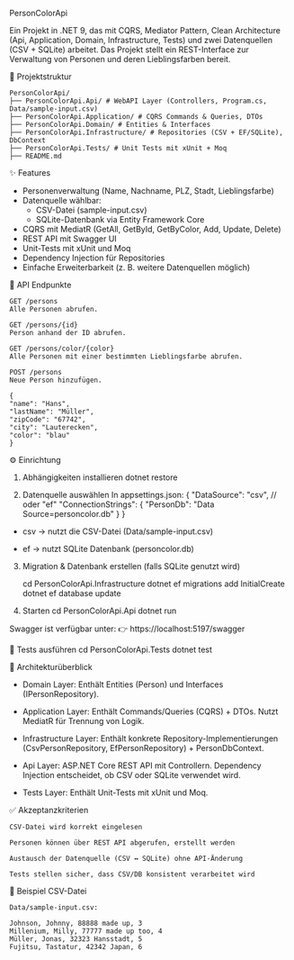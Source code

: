 PersonColorApi

Ein Projekt in .NET 9, das mit CQRS, Mediator Pattern, Clean Architecture (Api, Application, Domain, Infrastructure, Tests) und zwei Datenquellen (CSV + SQLite) arbeitet.
Das Projekt stellt ein REST-Interface zur Verwaltung von Personen und deren Lieblingsfarben bereit.

📂 Projektstruktur

    PersonColorApi/
    ├── PersonColorApi.Api/ # WebAPI Layer (Controllers, Program.cs, Data/sample-input.csv)
    ├── PersonColorApi.Application/ # CQRS Commands & Queries, DTOs
    ├── PersonColorApi.Domain/ # Entities & Interfaces
    ├── PersonColorApi.Infrastructure/ # Repositories (CSV + EF/SQLite), DbContext
    ├── PersonColorApi.Tests/ # Unit Tests mit xUnit + Moq
    ├── README.md

✨ Features

- Personenverwaltung (Name, Nachname, PLZ, Stadt, Lieblingsfarbe)
- Datenquelle wählbar:
  - CSV-Datei (sample-input.csv)
  - SQLite-Datenbank via Entity Framework Core
- CQRS mit MediatR (GetAll, GetById, GetByColor, Add, Update, Delete)
- REST API mit Swagger UI
- Unit-Tests mit xUnit und Moq
- Dependency Injection für Repositories
- Einfache Erweiterbarkeit (z. B. weitere Datenquellen möglich)

📑 API Endpunkte

    GET /persons
    Alle Personen abrufen.

    GET /persons/{id}
    Person anhand der ID abrufen.

    GET /persons/color/{color}
    Alle Personen mit einer bestimmten Lieblingsfarbe abrufen.

    POST /persons
    Neue Person hinzufügen.

    {
    "name": "Hans",
    "lastName": "Müller",
    "zipCode": "67742",
    "city": "Lauterecken",
    "color": "blau"
    }

⚙️ Einrichtung

1. Abhängigkeiten installieren
   dotnet restore

2. Datenquelle auswählen
   In appsettings.json:
   {
   "DataSource": "csv", // oder "ef"
   "ConnectionStrings": {
   "PersonDb": "Data Source=personcolor.db"
   }
   }

- csv → nutzt die CSV-Datei (Data/sample-input.csv)

- ef → nutzt SQLite Datenbank (personcolor.db)

3. Migration & Datenbank erstellen (falls SQLite genutzt wird)

   cd PersonColorApi.Infrastructure
   dotnet ef migrations add InitialCreate
   dotnet ef database update

4. Starten
   cd PersonColorApi.Api
   dotnet run

Swagger ist verfügbar unter:
👉 https://localhost:5197/swagger

🧪 Tests ausführen
cd PersonColorApi.Tests
dotnet test

🚀 Architekturüberblick

- Domain Layer:
  Enthält Entities (Person) und Interfaces (IPersonRepository).

- Application Layer:
  Enthält Commands/Queries (CQRS) + DTOs. Nutzt MediatR für Trennung von Logik.

- Infrastructure Layer:
  Enthält konkrete Repository-Implementierungen (CsvPersonRepository, EfPersonRepository) + PersonDbContext.

- Api Layer:
  ASP.NET Core REST API mit Controllern. Dependency Injection entscheidet, ob CSV oder SQLite verwendet wird.

- Tests Layer:
  Enthält Unit-Tests mit xUnit und Moq.

✅ Akzeptanzkriterien

    CSV-Datei wird korrekt eingelesen

    Personen können über REST API abgerufen, erstellt werden

    Austausch der Datenquelle (CSV ↔ SQLite) ohne API-Änderung

    Tests stellen sicher, dass CSV/DB konsistent verarbeitet wird

📌 Beispiel CSV-Datei

    Data/sample-input.csv:

    Johnson, Johnny, 88888 made up, 3
    Millenium, Milly, 77777 made up too, 4
    Müller, Jonas, 32323 Hansstadt, 5
    Fujitsu, Tastatur, 42342 Japan, 6
